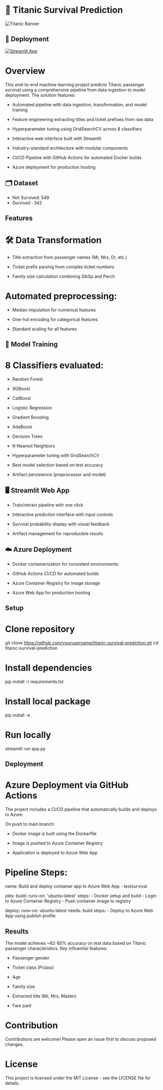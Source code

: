 # 🚢 Titanic Survival Prediction

![Titanic Banner](https://ychef.files.bbci.co.uk/624x351/p0hqh71l.jpg)

## 🔗 Deployment
[![Streamlit App](https://static.streamlit.io/badges/streamlit_badge_black_white.svg)](https://drive.google.com/file/d/1yerVKIuXvvu2JPkuQNGY9H2HAPlrK9bH/view?usp=sharing) 

# Overview
This end-to-end machine learning project predicts Titanic passenger survival using a comprehensive pipeline from data ingestion to model deployment. The solution features:

- Automated pipeline with data ingestion, transformation, and model training

- Feature engineering extracting titles and ticket prefixes from raw data

- Hyperparameter tuning using GridSearchCV across 8 classifiers

- Interactive web interface built with Streamlit

- Industry-standard architecture with modular components

- CI/CD Pipeline with GitHub Actions for automated Docker builds

- Azure deployment for production hosting


## 🗂️ Dataset

- Not Survived: 549
- Survived : 342


## Features

# 🛠️ Data Transformation

- Title extraction from passenger names (Mr, Mrs, Dr, etc.)

- Ticket prefix parsing from complex ticket numbers

- Family size calculation combining SibSp and Parch


# Automated preprocessing:

- Median imputation for numerical features

- One-hot encoding for categorical features

- Standard scaling for all features


## 🤖 Model Training
# 8 Classifiers evaluated:

- Random Forest

- XGBoost

- CatBoost

- Logistic Regression

- Gradient Boosting

- AdaBoost

- Decision Trees

- K-Nearest Neighbors

- Hyperparameter tuning with GridSearchCV

- Best model selection based on test accuracy

- Artifact persistence (preprocessor and model)


## 🖥️ Streamlit Web App
- Train/retrain pipeline with one click

- Interactive prediction interface with input controls

- Survival probability display with visual feedback

- Artifact management for reproducible results

## ☁️ Azure Deployment
- Docker containerization for consistent environments

- GitHub Actions CI/CD for automated builds

- Azure Container Registry for image storage

- Azure Web App for production hosting


## Setup

# Clone repository
git clone https://github.com/yourusername/titanic-survival-prediction.git
cd titanic-survival-prediction

# Install dependencies
pip install -r requirements.txt

# Install local package
pip install -e .

# Run locally
streamlit run app.py

## Deployment

# Azure Deployment via GitHub Actions

The project includes a CI/CD pipeline that automatically builds and deploys to Azure:

On push to main branch:

- Docker image is built using the Dockerfile

- Image is pushed to Azure Container Registry

- Application is deployed to Azure Web App

# Pipeline Steps:

name: Build and deploy container app to Azure Web App - testsurvival

jobs:
  build:
    runs-on: 'ubuntu-latest'
    steps:
    - Docker setup and build
    - Login to Azure Container Registry
    - Push container image to registry

  deploy:
    runs-on: ubuntu-latest
    needs: build
    steps:
    - Deploy to Azure Web App using publish profile

## Results

The model achieves ~82-85% accuracy on test data based on Titanic passenger characteristics. Key influential features:

- Passenger gender

- Ticket class (Pclass)

- Age

- Family size

- Extracted title (Mr, Mrs, Master)

- Fare paid

# Contribution

Contributions are welcome! Please open an issue first to discuss proposed changes.

# License

This project is licensed under the MIT License - see the LICENSE file for details.